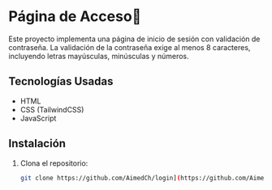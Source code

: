 # Página de Acceso🔐

Este proyecto implementa una página de inicio de sesión con validación de contraseña. La validación de la contraseña exige al menos 8 caracteres, incluyendo letras mayúsculas, minúsculas y números.

## Tecnologías Usadas

- HTML
- CSS (TailwindCSS)
- JavaScript

## Instalación

1. Clona el repositorio:
   ```bash
   git clone https://github.com/AimedCh/login](https://github.com/AimedCh/PaginaDeAcceso

